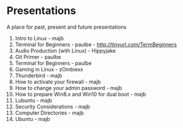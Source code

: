 # Presentations
A place for past, present and future presentations

01.  Intro to Linux - majb
02.  Terminal for Beginners - paulbe
	- http://tinyurl.com/TermBeginners
03.  Audio Production (with Linux) - Hippyjake
04.  Git Primer - paulbe
05.  Terminal for Beginners - paulbe
06.  Gaming in Linux - zOmbiexx
07.  Thunderbird - majb
08.  How to activate your firewall - majb
09.  How to change your admin password - majb
10.  How to prepare Win8.x and Win10 for dual boot - majb
11.  Lubuntu - majb
12.  Security Considerations - majb
13.  Computer Directories - majb
14.  Ubuntu - majb
